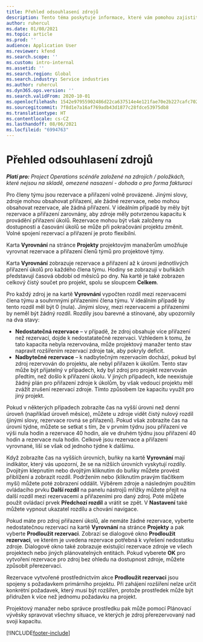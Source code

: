 ```yaml
---
title: Přehled odsouhlasení zdrojů
description: Tento téma poskytuje informace, které vám pomohou zajistit, aby rezervace a přiřazení zdrojů pro projekty byly sladěny.
author: ruhercul
ms.date: 01/08/2021
ms.topic: article
ms.prod: ''
audience: Application User
ms.reviewer: kfend
ms.search.scope: ''
ms.custom: intro-internal
ms.assetid: ''
ms.search.region: Global
ms.search.industry: Service industries
ms.author: ruhercul
ms.dyn365.ops.version: ''
ms.search.validFrom: 2020-10-01
ms.openlocfilehash: 1542e97955902486d22ca637514e4e121fae70e2b227cafc7020c031061b5f98
ms.sourcegitcommit: 7f8d1e7a16af769adb43d1877c28fdce53975db8
ms.translationtype: HT
ms.contentlocale: cs-CZ
ms.lasthandoff: 08/06/2021
ms.locfileid: "6994763"
---
```

# <a name="resource-reconciliation-overview"></a>Přehled odsouhlasení zdrojů

_**Platí pro:** Project Operations scénáře založené na zdrojích / položkách, které nejsou na skladě, omezené nasazení - dohoda o pro forma fakturaci_

Pro členy týmu jsou rezervace a přiřazení volně provázené. Jinými slovy, zdroje mohou obsahovat přiřazení, ale žádné rezervace, nebo mohou obsahovat rezervace, ale žádná přiřazení. V ideálním případě by měly být rezervace a přiřazení zarovnány, aby zdroje měly potvrzenou kapacitu k provádění přiřazení úkolů. Rezervace mohou být však založeny na dostupnosti a časování úkolů se může při pokračování projektu změnit. Volné spojení rezervací a přiřazení je proto flexibilní.

Karta **Vyrovnání** na stránce **Projekty** projektovým manažerům umožňuje vyrovnat rezervace a přiřazení členů týmů pro projektové týmy.

Karta **Vyrovnání** zobrazuje rezervace a přiřazení až k úrovni jednotlivých přiřazení úkolů pro každého člena týmu. Hodiny se zobrazují v buňkách představují časová období od měsíců po dny. Na kartě je také zobrazen celkový čistý součet pro projekt, spolu se sloupcem **Celkem**.

Pro každý zdroj je na kartě **Vyrovnání** vypočten rozdíl mezi rezervacemi člena týmu a souhrnnými přiřazeními člena týmu. V ideálním případě by tento rozdíl měl být 0 (nula). Jinými slovy, mezi rezervacemi a přiřazeními by neměl být žádný rozdíl. Rozdíly jsou barevné a stínované, aby upozornily na dva stavy:

- **Nedostatečná rezervace** – v případě, že zdroj obsahuje více přiřazení než rezervací, dojde k nedostatatečné rezervaci. Vzhledem k tomu, že tato kapacita nebyla rezervována, může projektový manažer tento stav napravit rozšířením rezervací zdroje tak, aby pokryly deficit.
- **Nadbytečné rezervace** – k nadbytečným rezervacím dochází, pokud byl zdroj rezervován do projektu, ale nebyl přiřazen k úkolům. Tento stav může být přijatelný v případech, kdy byl zdroj pro projekt rezervován předtím, než došlo k přiřazení úkolu. V jiných případech, kde neexistuje žádný plán pro přiřazení zdroje k úkolům, by však vedoucí projektu měl zvážit zrušení rezervací zdroje. Tímto způsobem lze kapacitu využít pro jiný projekt.

Pokud v některých případech zobrazíte čas na vyšší úrovni než denní úroveň (například úroveň měsíce), můžete u zdroje vidět čistý nulový rozdíl (jinými slovy, rezervace rovná se přiřazení). Pokud však zobrazíte čas na úrovni týdne, můžete se setkat s tím, že v prvním týdnu jsou přiřazení ve výši nula hodin a rezervace 40 hodin, ale ve druhém týdnu jsou přiřazení 40 hodin a rezervace nula hodin. Celkově jsou rezervace a přiřazení vyrovnané, liší se však od jednoho týdne k dalšímu.

Když zobrazíte čas na vyšších úrovních, buňky na kartě **Vyrovnání** mají indikátor, který vás upozorní, že se na nižších úrovních vyskytují rozdíly. Dvojitým klepnutím nebo dvojitým kliknutím do buňky můžete provést přiblížení a zobrazit rozdíl. Podržením nebo (kliknutím pravým tlačítkem myši) můžete poté zobrazení oddálit. Výběrem zdroje a následným použitím ovládacího prvku **Další rozdíl** na panelu nástrojů mřížky můžete přejít na další rozdíl mezi rezervacemi a přiřazeními pro daný zdroj. Poté můžete použít ovládací prvek **Předchozí rozdíl** a vrátit se zpět. V **Nastavení** také můžete vypnout ukazatel rozdílu a chování navigace.

Pokud máte pro zdroj přiřazení úkolů, ale nemáte žádné rezervace, vyberte nedostatečnou rezervaci na kartě **Vyrovnání** na stránce **Projekty** a pak vyberte **Prodloužit rezervaci**. Zobrazí se dialogové okno **Prodloužit rezervaci**, ve kterém je uvedena rezervace potřebná k vyřešení nedostatku zdroje. Dialogové okno také zobrazuje existující rezervace zdroje ve všech projektech nebo jiných plánovatelných entitách. Pokud vyberete **OK** pro vytvoření rezervace pro zdroj bez ohledu na dostupnost zdroje, můžete způsobit přerezervaci.

Rezervace vytvořené prostřednictvím akce **Prodloužit rezervaci** jsou spojeny s požadavkem primárního projektu. Při zahájení rozšíření nelze určit konkrétní požadavek, který musí být rozšířen, protože prostředek může být přidružen k více než jednomu požadavku na projekt.

Projektový manažer nebo správce prostředku pak může pomocí Plánovací vývěsky spravovat všechny situace, ve kterých je zdroj přerezervovaný nad svoji kapacitu.


[!INCLUDE[footer-include](../includes/footer-banner.md)]